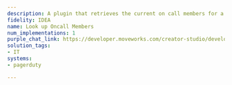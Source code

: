 ```yaml
---
description: A plugin that retrieves the current on call members for a team from Pagerduty.
fidelity: IDEA
name: Look up Oncall Members
num_implementations: 1
purple_chat_link: https://developer.moveworks.com/creator-studio/developer-tools/purple-chat/?conversation=%7B%22startTimestamp%22%3A%2211%3A43+AM%22%2C%22messages%22%3A%5B%7B%22role%22%3A%22user%22%2C%22parts%22%3A%5B%7B%22richText%22%3A%22Who+is+the+current+on-call+for+the+%3Cb%3EInfrastructure%3C%2Fb%3E+team%3F%22%7D%5D%7D%2C%7B%22role%22%3A%22assistant%22%2C%22parts%22%3A%5B%7B%22richText%22%3A%22Sure+thing%21+Here+is+the+current+on-call+details+for+the+Infrastructure+team%3A%22%7D%2C%7B%22richText%22%3A%22%3Cb%3EIT+Infrastructure%3A+Paul+Brudebaker%3C%2Fb%3E%3Cbr%3E%3Cb%3EEmergency+Phone%3C%2Fb%3E%3A+%2B1+%28555%29+999-0000%5Cn%3Cb%3EOn-call+Since%3C%2Fb%3E%3A+July+1%2C+2023%22%7D%5D%7D%5D%7D
solution_tags:
- IT
systems:
- pagerduty

---
```

